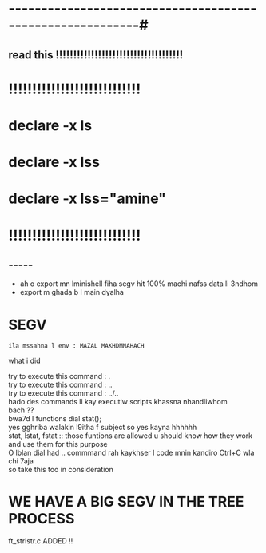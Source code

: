

# ----------------------------------------------------------#

## read this !!!!!!!!!!!!!!!!!!!!!!!!!!!!!!!!!!!!


# !!!!!!!!!!!!!!!!!!!!!!!!!!!!

# declare -x ls
# declare -x lss
# declare -x lss="amine"

# !!!!!!!!!!!!!!!!!!!!!!!!!!!!


## -----
- ah o export mn lminishell fiha segv hit 100% machi nafss data li 3ndhom 
- export m ghada b l main dyalha




# SEGV
    ila mssahna l env : MAZAL MAKHDMNAHACH

what i did

try to execute this command : .<br>
try to execute this command : ..<br>
try to execute this command : ../..<br>
hado des commands li kay executiw scripts
khassna nhandliwhom <br>
bach ??<br>
bwa7d l functions dial stat();<br>
yes gghriba walakin l9itha f subject so yes kayna hhhhhh<br>
stat, lstat, fstat :: those funtions are allowed u should know how they work and use them for this purpose<br>
O lblan dial had .. commmand rah kaykhser l code mnin kandiro Ctrl+C wla chi 7aja<br>
so take this too in consideration <br>


# WE HAVE A BIG SEGV IN THE TREE PROCESS<br>

ft_stristr.c ADDED !! <br>